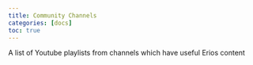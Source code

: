 ```yaml
---
title: Community Channels
categories: [docs]
toc: true
---
```


A list of Youtube playlists from channels which have useful Erios content